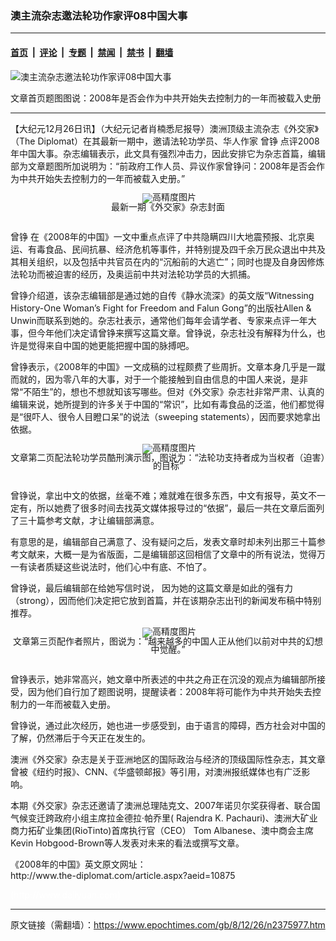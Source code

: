 ### 澳主流杂志邀法轮功作家评08中国大事

---

#### [首页](../../../..?n2375977) &nbsp;|&nbsp; [评论](../../../../../epoch-comment?n2375977) &nbsp;|&nbsp; [专题](../../../../../epoch-special?n2375977) &nbsp;|&nbsp; [禁闻](../../../../../epoch-news?n2375977) &nbsp;|&nbsp; [禁书](../../../../../books?n2375977) &nbsp;|&nbsp; [翻墙](https://github.com/gfw-breaker/nogfw/blob/master/README.md?n2375977)


<div><img alt="澳主流杂志邀法轮功作家评08中国大事" class="attachment-djy_600_400 size-djy_600_400 wp-post-image" src="https://i.epochtimes.com/assets/uploads/2008/12/812260206391676-600x400.jpg"/>
<div class="caption">
 <p>
  文章首页题图图说：2008年是否会作为中共开始失去控制力的一年而被载入史册
 </p>
</div></div><hr/><div class="post_content" id="artbody" itemprop="articleBody">
 <!-- article content begin -->
 <p>
  【大纪元12月26日讯】（大纪元记者肖楠悉尼报导）澳洲顶级主流杂志《外交家》（The Diplomat）在其最新一期中，邀请法轮功学员、华人作家
  <ok href="https://www.epochtimes.com/gb/tag/%E6%9B%BE%E9%93%AE.html">
   曾铮
  </ok>
  点评2008年中国大事。杂志编辑表示，此文具有强烈冲击力，因此安排它为杂志首篇，编辑部为文章题图所加说明为：“前政府工作人员、异议作家曾铮问：2008年是否会作为中共开始失去控制力的一年而被载入史册。”
  <br/>
  <!--image v 1.0-->
 </p>
 <div style="line-height: 90%; text-align: center;">
  <ok href=" https://i.epochtimes.com/assets/uploads/2008/12/812260206381676.jpg" rel="noreferrer noopener" target="_blank">
   <img alt="" class="size-large wp-image-7348057" src="https://i.epochtimes.com/assets/uploads/2008/12/812260206381676.jpg" title=""/>
  </ok>
  <img alt="高精度图片" border="0" src="//www.epochtimes.com/images/highRes.jpg"/>
  <br/>
  <span class="bn12">
   最新一期《外交家》杂志封面
  </span>
 </div>
 <p>
  <!-- -->
  <br/>
  <ok href="https://www.epochtimes.com/gb/tag/%E6%9B%BE%E9%93%AE.html">
   曾铮
  </ok>
  在《2008年的中国》一文中重点点评了中共隐瞒四川大地震预报、北京奥运、有毒食品、民间抗暴、经济危机等事件，并特别提及四千余万民众退出中共及其相关组织，以及包括中共官员在内的“沉船前的大逃亡”；同时也提及自身因修炼法轮功而被迫害的经历，及奥运前中共对法轮功学员的大抓捕。
 </p>
 <p>
  曾铮介绍道，该杂志编辑部是通过她的自传《静水流深》的英文版“Witnessing History-One Woman’s Fight for Freedom and Falun Gong”的出版社Allen &amp; Unwin而联系到她的。杂志社表示，通常他们每年会请学者、专家来点评一年大事，但今年他们决定请曾铮来撰写这篇文章。曾铮说，杂志社没有解释为什么，也许是觉得来自中国的她更能把握中国的脉搏吧。
 </p>
 <p>
  曾铮表示，《2008年的中国》一文成稿的过程颇费了些周折。文章本身几乎是一蹴而就的，因为零八年的大事，对于一个能接触到自由信息的中国人来说，是非常“不陌生”的，想也不想就知该写哪些。但对《外交家》杂志社非常严肃、认真的编辑来说，她所提到的许多关于中国的“常识”，比如有毒食品的泛滥，他们都觉得是“很吓人、很令人目瞪口呆”的说法（sweeping statements），因而要求她拿出依据。
  <br/>
  <!--image v 1.0-->
 </p>
 <div style="line-height: 90%; text-align: center;">
  <ok href=" https://i.epochtimes.com/assets/uploads/2008/12/812260206361676-600x418.jpg" rel="noreferrer noopener" target="_blank">
   <img alt="" class="size-large wp-image-7348058" src="https://i.epochtimes.com/assets/uploads/2008/12/812260206361676-600x418.jpg" title=""/>
  </ok>
  <img alt="高精度图片" border="0" src="//www.epochtimes.com/images/highRes.jpg"/>
  <br/>
  <span class="bn12">
   文章第二页配法轮功学员酷刑演示图，图说为：“法轮功支持者成为当权者（迫害）的目标”
  </span>
 </div>
 <p>
  <!-- -->
  <br/>
  曾铮说，拿出中文的依据，丝毫不难；难就难在很多东西，中文有报导，英文不一定有，所以她费了很多时间去找英文媒体报导过的“依据”，最后一共在文章后面列了三十篇参考文献，才让编辑部满意。
 </p>
 <p>
  有意思的是，编辑部自己满意了、没有疑问之后，发表文章时却未列出那三十篇参考文献来，大概一是为省版面，二是编辑部这回相信了文章中的所有说法，觉得万一有读者质疑这些说法时，他们心中有底、不怕了。
 </p>
 <p>
  曾铮说，最后编辑部在给她写信时说， 因为她的这篇文章是如此的强有力（strong），因而他们决定把它放到首篇，并在该期杂志出刊的新闻发布稿中特别推荐。
 </p>
 <p>
  <!--image v 1.0-->
 </p>
 <div style="line-height: 90%; text-align: center;">
  <ok href=" https://i.epochtimes.com/assets/uploads/2008/12/812260206371676-600x387.jpg" rel="noreferrer noopener" target="_blank">
   <img alt="" class="size-large wp-image-7348059" src="https://i.epochtimes.com/assets/uploads/2008/12/812260206371676-600x387.jpg" title=""/>
  </ok>
  <img alt="高精度图片" border="0" src="//www.epochtimes.com/images/highRes.jpg"/>
  <br/>
  <span class="bn12">
   文章第三页配作者照片，图说为：“越来越多的中国人正从他们以前对中共的幻想中觉醒。”
  </span>
 </div>
 <p>
  <!-- -->
  <br/>
  曾铮表示，她非常高兴，她文章中所表述的中共之舟正在沉没的观点为编辑部所接受，因为他们自行加了题图说明，提醒读者：2008年将可能作为中共开始失去控制力的一年而被载入史册。
 </p>
 <p>
  曾铮说，通过此次经历，她也进一步感受到，由于语言的障碍，西方社会对中国的了解，仍然滞后于今天正在发生的。
 </p>
 <p>
  澳洲《外交家》杂志是关于亚洲地区的国际政治与经济的顶级国际性杂志，其文章曾被《纽约时报》、CNN、《华盛顿邮报》等引用，对澳洲报纸媒体也有广泛影响。
 </p>
 <p>
  本期《外交家》杂志还邀请了澳洲总理陆克文、2007年诺贝尔奖获得者、联合国气候变迁跨政府小组主席拉金德拉‧帕乔里( Rajendra K. Pachauri)、澳洲大矿业商力拓矿业集团(RioTinto)首席执行官（CEO） Tom Albanese、澳中商会主席Kevin Hobgood-Brown等人发表对未来的看法或撰写文章。
 </p>
 <p>
  《2008年的中国》英文原文网址：
  <br/>
  <ok href="http://www.the-diplomat.com/article.aspx?aeid=10875">
   http://www.the-diplomat.com/article.aspx?aeid=10875
  </ok>
 </p>
 <p>
  <p>
   <font color="#ffffff">
    (http://www.dajiyuan.com)
   </font>
  </p>
  <!-- article content end -->
  <div id="below_article_ad">
  </div>
 </p>
</div>


---

原文链接（需翻墙）：https://www.epochtimes.com/gb/8/12/26/n2375977.htm